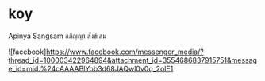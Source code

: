 # koy
Apinya Sangsam อภิญญา สังข์เสม 

![facebook]https://www.facebook.com/messenger_media/?thread_id=100003422964894&attachment_id=3554686837915751&message_id=mid.%24cAAAABlYob3d68JAQwl0v0q_2olE1
